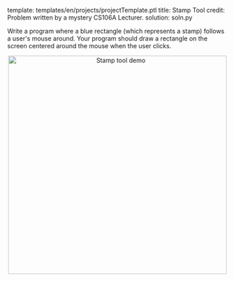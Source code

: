 template: templates/en/projects/projectTemplate.ptl
title: Stamp Tool
credit: Problem written by a mystery CS106A Lecturer.
solution: soln.py

Write a program where a blue rectangle (which represents a stamp) follows a user's mouse around. Your program should draw a rectangle on the screen centered around the mouse when the user clicks.

<center>
  <img style="width:500px"
          alt = "Stamp tool demo"
          src="{{pathToRoot}}img/projects/stamptool/demo.png">
</center>
